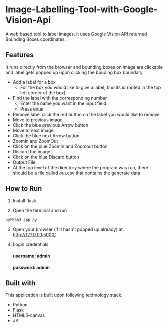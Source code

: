 # Image-Labelling-Tool-with-Google-Vision-Api

A web based tool to label images. It uses Google Vision API returned Bounding Boxes coordinates.

## Features

It runs directly from the browser and bounding boxes on image are clickable and label gets popped up upon clicking the bouding box boundary

- Add a label for a box
  - For the box you would like to give a label, find its id (noted in the top left corner of the box)
- Find the label with the corresponding number
  - Enter the name you want in the input field
  - Press enter
- Remove label click the red button on the label you would like to remove
- Move to previous image
 - Click the blue previous Arrow button 
- Move to next image
 - Click the blue next Arrow button
- ZoomIn and ZoomOut
 - Click on the blue ZoomIn and Zoomout button
- Discard the image
 - Click on the blue Discard button
- Output File
 - At the top level of the directory where the program was run, there should be a file called out.csv that contains the generate data
## How to Run

1. Install flask

2. Open the terminal and run 

```bash
python3 app.py 
```
3. Open your browser (if it hasn't popped up already) at: http://127.0.0.1:5000/

4. Login credentials:

   #### username: admin

   #### password: admin

## Built with
This application is built upon following technology stack.

- Python
- Flask
- HTML5-canvas
- JS
